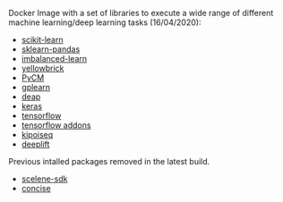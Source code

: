 Docker Image with a set of libraries to execute a wide range of different machine learning/deep learning tasks (16/04/2020):
  * [scikit-learn](http://scikit-learn.org/stable/)
  * [sklearn-pandas](https://github.com/scikit-learn-contrib/sklearn-pandas)
  * [imbalanced-learn](https://github.com/scikit-learn-contrib/imbalanced-learn)
  * [yellowbrick](https://www.scikit-yb.org/en/latest/)
  * [PyCM](https://github.com/sepandhaghighi/pycm#installation)
  * [gplearn](https://github.com/trevorstephens/gplearn)
  * [deap](https://github.com/DEAP/deap)
  * [keras](https://keras.io/)
  * [tensorflow](https://www.tensorflow.org/)
  * [tensorflow addons](https://github.com/tensorflow/addons)
  * [kipoiseq](https://github.com/kipoi/kipoiseq)
  * [deeplift](https://github.com/kundajelab/deeplift)

Previous intalled packages removed in the latest build.
  * [scelene-sdk](https://selene.flatironinstitute.org/)
  * [concise](https://github.com/gagneurlab/concise)

